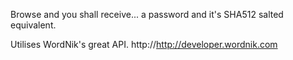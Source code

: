 Browse and you shall receive... a password and it's SHA512 salted equivalent.

Utilises WordNik's great API. http://http://developer.wordnik.com